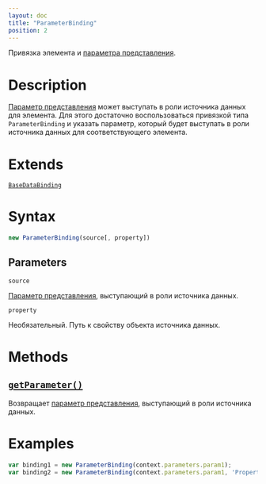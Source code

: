 ```yaml
---
layout: doc
title: "ParameterBinding"
position: 2
---
```


Привязка элемента и [параметра представления](../../KeyConcepts/Parameter/).

# Description

[Параметр представления](../../KeyConcepts/Parameter/) может выступать в роли источника данных для
элемента. Для этого достаточно воспользоваться привязкой типа `ParameterBinding` и указать параметр,
который будет выступать в роли источника данных для соответствующего элемента.

# Extends

[`BaseDataBinding`](../BaseDataBinding/)

# Syntax

```js
new ParameterBinding(source[, property])
```

## Parameters

`source`

[Параметр представления](../../KeyConcepts/Parameter/), выступающий в роли источника данных.

`property`

Необязательный. Путь к свойству объекта источника данных.

# Methods

## [`getParameter()`](ParameterBinding.getParameter/)

Возвращает [параметр представления](../../KeyConcepts/Parameter/), выступающий в роли источника данных.

# Examples

```js
var binding1 = new ParameterBinding(context.parameters.param1);
var binding2 = new ParameterBinding(context.parameters.param1, 'Property1');
```
